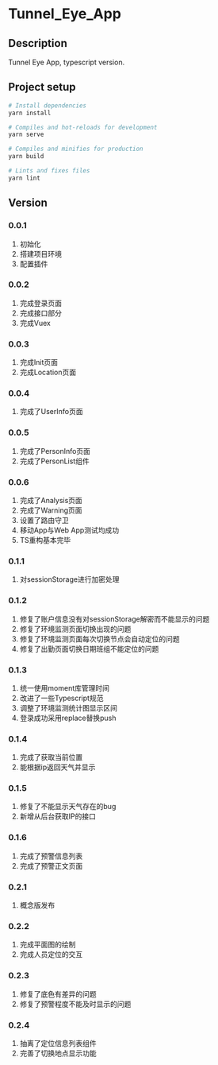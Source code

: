 # Tunnel_Eye_App

## Description

Tunnel Eye App, typescript version.

## Project setup

``` bash
# Install dependencies
yarn install
```

``` bash
# Compiles and hot-reloads for development
yarn serve
```

``` bash
# Compiles and minifies for production
yarn build
```

``` bash
# Lints and fixes files
yarn lint
```

## Version

### 0.0.1

1. 初始化
2. 搭建项目环境
3. 配置插件

### 0.0.2

1. 完成登录页面
2. 完成接口部分
3. 完成Vuex

### 0.0.3

1. 完成Init页面
2. 完成Location页面

### 0.0.4

1. 完成了UserInfo页面

### 0.0.5

1. 完成了PersonInfo页面
2. 完成了PersonList组件

### 0.0.6

1. 完成了Analysis页面
2. 完成了Warning页面
3. 设置了路由守卫
4. 移动App与Web App测试均成功
5. TS重构基本完毕

### 0.1.1

1. 对sessionStorage进行加密处理

### 0.1.2

1. 修复了账户信息没有对sessionStorage解密而不能显示的问题
2. 修复了环境监测页面切换出现的问题
3. 修复了环境监测页面每次切换节点会自动定位的问题
4. 修复了出勤页面切换日期班组不能定位的问题

### 0.1.3

1. 统一使用moment库管理时间
2. 改进了一些Typescript规范
3. 调整了环境监测统计图显示区间
4. 登录成功采用replace替换push

### 0.1.4

1. 完成了获取当前位置
2. 能根据ip返回天气并显示

### 0.1.5

1. 修复了不能显示天气存在的bug
2. 新增从后台获取IP的接口

### 0.1.6

1. 完成了预警信息列表
2. 完成了预警正文页面

### 0.2.1

1. 概念版发布

### 0.2.2

1. 完成平面图的绘制
2. 完成人员定位的交互

### 0.2.3

1. 修复了底色有差异的问题
2. 修复了预警程度不能及时显示的问题

### 0.2.4

1. 抽离了定位信息列表组件
2. 完善了切换地点显示功能
